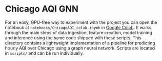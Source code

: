 # Chicago AQI GNN
For an easy, GPU-free way to experiment with the project you can open the
notebook at `notebooks/ChicagoAQI_colab.ipynb` in
[Google Colab](https://colab.research.google.com/). It walks through the main
steps of data ingestion, feature creation, model training and inference using
the same code shipped with these scripts.
This directory contains a lightweight implementation of a pipeline for predicting hourly AQI over Chicago using a graph neural network. Scripts are located in `scripts/` and can be run individually.
